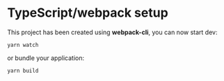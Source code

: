 # TypeScript/webpack setup

This project has been created using **webpack-cli**, you can now start dev:

```
yarn watch
```

or bundle your application:

```
yarn build
```
